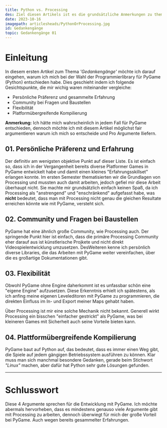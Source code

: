 ```yaml
---
title: Python vs. Processing
des: Ziel diesen Artikels ist es die grundsätzliche Anmerkungen zu thematisieren und bereits ein laufendes Spielfenster zu erhalten.
date: 2023-10-16
imagepath: articlesheads/PythonOrProcessing.jpg
id: Gedankengänge
topic: Gedankengänge 01
---
```


# Einleitung
In diesem ersten Artikel zum Thema *'Gedankengänge'* möchte ich darauf eingehen, warum ich mich bei der Wahl der Programmierlibrary für PyGame (Python) entschieden habe. Dies geschieht indem ich folgende Gesichtspunkte, die mir wichig waren miteinander vergleiche:

- Persönliche Präferenz und gesammelte Erfahrung
- Community bei Fragen und Baustellen
- Flexibilität
- Platformübergreifende Kompilierung

**Anmerkung:** 
Ich hätte mich wahrscheinlich in jedem Fall für PyGame entschieden, dennoch möchte ich mit diesem Artikel möglichst fair argumentieren warum ich mich so entscheide und Pro Argumente lliefern.

## 01. Persönliche Präferenz und Erfahrung
Der definitiv am wenigsten objektive Punkt auf dieser Liste. Es ist einfach so, dass ich in der Vergangenheit bereits diverse Platformer Games in PyGame entwickelt habe und damit einen kleines "Erfahrungsskillset" erlangen konnte. Im ersten Semester thematisierten wir die Grundlagen von Processing und mussten auch damit arbeiten, jedoch gefiel mir diese Arbeit überhaupt nicht. Sie machte mir grundsätzlich einfach keinen Spaß, da ich Processing als "anstrengend" und "enschränkend" aufgefasst habe, was **nicht** bedeutet, dass man mit Processing nicht genau die gleichen Resultate erreichen könnte wie mit PyGame, versteht sich.

## 02. Community und Fragen bei Baustellen
PyGame hat eine ähnlich große Community, wie Processing auch. Der springende Punkt hier ist einfach, dass die primäre Processing Community eher darauf aus ist künstlerische Projkete und nicht direkt Videospielentwicklung umzusetzen. DesWeiteren kenne ich persönlich diverse Libraries, die das Arbeiten mit PyGame weiter vereinfachen, über die es großartige Dokumentationen gibt.

## 03. Flexibilität
Obwohl PyGame ohne Engine daherkommt ist es unfassbar schön eine "eigene Engine" aufzusetzen. 
Diese Erkenntnis erhielt ich spätestens, als ich anfing meine eigenen Leveleditoren mit PyGame zu programmieren, die direkten Einfluss im In- und Export meiner Maps gehabt haben. 

Über Processing ist mir eine solche Mechanik nicht bekannt. Generell wirkt Processing ein bisschen "einfacher gestrickt" als PyGame, was bei kleineren Games mit Sicherheit auch seine Vorteile bieten kann. 

## 04. Plattformübergreifende Kompilierung
PyGame baut auf Python auf, das bedeutet, dass es immer einen Weg gibt, die Spiele auf jedem gängigen Betriebssystem ausführen zu können. Klar muss man sich manchmal besondere Gedanken, gerade beim Stichwort *"Linux"* machen, aber dafür hat Python sehr gute Lösungen gefunden.

---

# Schlusswort

Diese 4 Argumente sprechen für die Entwicklung mit PyGame. Ich möchte abermals hervorheben, dass es mindestens genauso viele Argumente gibt mit Processing zu arbeiten, dennoch überwiegt für mich der große Vorteil bei PyGame. Auch wegen bereits gesammelter Erfahrungen.